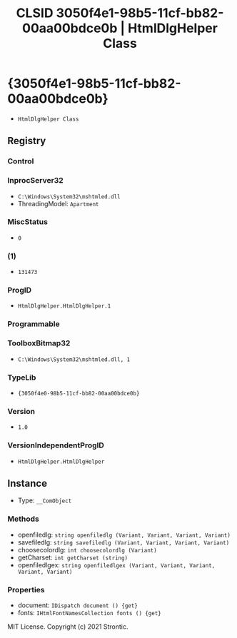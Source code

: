 ﻿---
title: "CLSID 3050f4e1-98b5-11cf-bb82-00aa00bdce0b | HtmlDlgHelper Class"
excerpt: What is COM-Object CLSID 3050f4e1-98b5-11cf-bb82-00aa00bdce0b?
---

# {3050f4e1-98b5-11cf-bb82-00aa00bdce0b}

* `HtmlDlgHelper Class`

## Registry


### Control


### InprocServer32

* `C:\Windows\System32\mshtmled.dll`
* ThreadingModel: `Apartment`

### MiscStatus

* `0`

### (1)

* `131473`

### ProgID

* `HtmlDlgHelper.HtmlDlgHelper.1`

### Programmable


### ToolboxBitmap32

* `C:\Windows\System32\mshtmled.dll, 1`

### TypeLib

* `{3050f4e0-98b5-11cf-bb82-00aa00bdce0b}`

### Version

* `1.0`

### VersionIndependentProgID

* `HtmlDlgHelper.HtmlDlgHelper`

## Instance

* Type: `__ComObject`

### Methods

* openfiledlg: `string openfiledlg (Variant, Variant, Variant, Variant)`
* savefiledlg: `string savefiledlg (Variant, Variant, Variant, Variant)`
* choosecolordlg: `int choosecolordlg (Variant)`
* getCharset: `int getCharset (string)`
* openfiledlgex: `string openfiledlgex (Variant, Variant, Variant, Variant, Variant)`

### Properties

* document: `IDispatch document () {get} `
* fonts: `IHtmlFontNamesCollection fonts () {get} `

MIT License. Copyright (c) 2021 Strontic.


